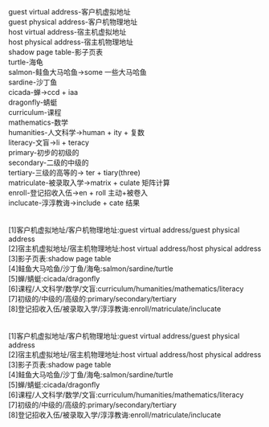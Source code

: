 guest virtual address-客户机虚拟地址<br>
guest physical address-客户机物理地址<br>
host virtual address-宿主机虚拟地址<br>
host physical address-宿主机物理地址<br>
shadow page table-影子页表<br>
turtle-海龟<br>
salmon-鲑鱼大马哈鱼->some 一些大马哈鱼<br>
sardine-沙丁鱼<br>
cicada-蝉->ccd + iaa<br>
dragonfly-蜻蜓<br>
curriculum-课程<br>
mathematics-数学<br>
humanities-人文科学->human + ity + 复数<br>
literacy-文盲->li + teracy<br>
primary-初步的初级的<br>
secondary-二级的中级的<br>
tertiary-三级的高等的-> ter + tiary(three)<br>
matriculate-被录取入学->matrix + culate 矩阵计算<br>
enroll-登记招收入伍->en + roll 主动+被卷入<br>
inclucate-淳淳教诲->include + cate 结果<br>
<br>
<br>
[1]客户机虚拟地址/客户机物理地址:guest virtual address/guest physical address<br>
[2]宿主机虚拟地址/宿主机物理地址:host virtual address/host physical address<br>
[3]影子页表:shadow page table<br>
[4]鲑鱼大马哈鱼/沙丁鱼/海龟:salmon/sardine/turtle<br>
[5]蝉/蜻蜓:cicada/dragonfly<br>
[6]课程/人文科学/数学/文盲:curriculum/humanities/mathematics/literacy<br>
[7]初级的/中级的/高级的:primary/secondary/tertiary<br>
[8]登记招收入伍/被录取入学/淳淳教诲:enroll/matriculate/inclucate<br>
<br>
<br>
[1]客户机虚拟地址/客户机物理地址:guest virtual address/guest physical address<br>
[2]宿主机虚拟地址/宿主机物理地址:host virtual address/host physical address<br>
[3]影子页表:shadow page table<br>
[4]鲑鱼大马哈鱼/沙丁鱼/海龟:salmon/sardine/turtle<br>
[5]蝉/蜻蜓:cicada/dragonfly<br>
[6]课程/人文科学/数学/文盲:curriculum/humanities/mathematics/literacy<br>
[7]初级的/中级的/高级的:primary/secondary/tertiary<br>
[8]登记招收入伍/被录取入学/淳淳教诲:enroll/matriculate/inclucate<br>
<br>
<br>